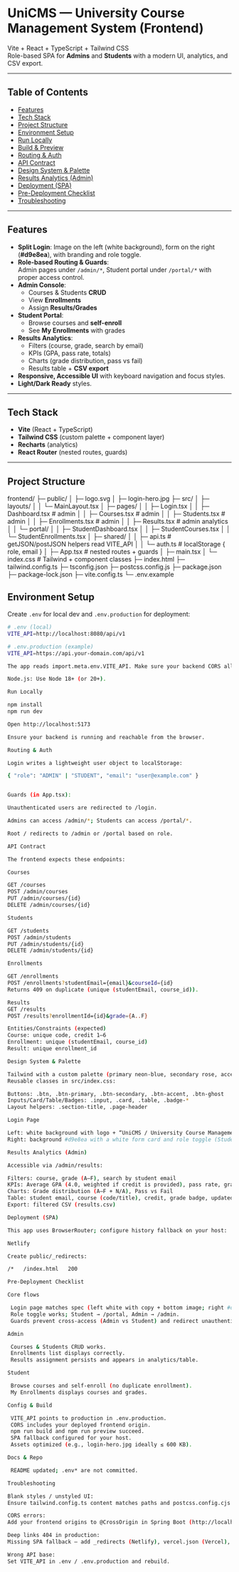 # UniCMS — University Course Management System (Frontend)

Vite + React + TypeScript + Tailwind CSS  
Role-based SPA for **Admins** and **Students** with a modern UI, analytics, and CSV export.

---

## Table of Contents
- [Features](#features)
- [Tech Stack](#tech-stack)
- [Project Structure](#project-structure)
- [Environment Setup](#environment-setup)
- [Run Locally](#run-locally)
- [Build & Preview](#build--preview)
- [Routing & Auth](#routing--auth)
- [API Contract](#api-contract)
- [Design System & Palette](#design-system--palette)
- [Results Analytics (Admin)](#results-analytics-admin)
- [Deployment (SPA)](#deployment-spa)
- [Pre-Deployment Checklist](#pre-deployment-checklist)
- [Troubleshooting](#troubleshooting)


---

## Features

- **Split Login**: Image on the left (white background), form on the right (**#d9e8ea**), with branding and role toggle.
- **Role-based Routing & Guards**:  
  Admin pages under `/admin/*`, Student portal under `/portal/*` with proper access control.
- **Admin Console**:
  - Courses & Students **CRUD**
  - View **Enrollments**
  - Assign **Results/Grades**
- **Student Portal**:
  - Browse courses and **self-enroll**
  - See **My Enrollments** with grades
- **Results Analytics**:
  - Filters (course, grade, search by email)
  - KPIs (GPA, pass rate, totals)
  - Charts (grade distribution, pass vs fail)
  - Results table + **CSV export**
- **Responsive, Accessible UI** with keyboard navigation and focus styles.
- **Light/Dark Ready** styles.

---

## Tech Stack

- **Vite** (React + TypeScript)
- **Tailwind CSS** (custom palette + component layer)
- **Recharts** (analytics)
- **React Router** (nested routes, guards)

---

## Project Structure

frontend/
├─ public/
│ ├─ logo.svg
│ ├─ login-hero.jpg
├─ src/
│ ├─ layouts/
│ │ └─ MainLayout.tsx
│ ├─ pages/
│ │ ├─ Login.tsx
│ │ ├─ Dashboard.tsx # admin
│ │ ├─ Courses.tsx # admin
│ │ ├─ Students.tsx # admin
│ │ ├─ Enrollments.tsx # admin
│ │ ├─ Results.tsx # admin analytics
│ │ └─ portal/
│ │ ├─ StudentDashboard.tsx
│ │ ├─ StudentCourses.tsx
│ │ └─ StudentEnrollments.tsx
│ ├─ shared/
│ │ ├─ api.ts # getJSON/postJSON helpers read VITE_API
│ │ └─ auth.ts # localStorage { role, email }
│ ├─ App.tsx # nested routes + guards
│ ├─ main.tsx
│ └─ index.css # Tailwind + component classes
├─ index.html
├─ tailwind.config.ts
├─ tsconfig.json
├─ postcss.config.js
├─ package.json
├─ package-lock.json
├─ vite.config.ts
└─ .env.example

## Environment Setup

Create `.env` for local dev and `.env.production` for deployment:

```bash
# .env (local)
VITE_API=http://localhost:8080/api/v1

# .env.production (example)
VITE_API=https://api.your-domain.com/api/v1

The app reads import.meta.env.VITE_API. Make sure your backend CORS allows your frontend origins (localhost and your prod URL).

Node.js: Use Node 18+ (or 20+).

Run Locally

npm install
npm run dev

Open http://localhost:5173

Ensure your backend is running and reachable from the browser.

Routing & Auth

Login writes a lightweight user object to localStorage:

{ "role": "ADMIN" | "STUDENT", "email": "user@example.com" }


Guards (in App.tsx):

Unauthenticated users are redirected to /login.

Admins can access /admin/*; Students can access /portal/*.

Root / redirects to /admin or /portal based on role.

API Contract

The frontend expects these endpoints:

Courses

GET /courses
POST /admin/courses
PUT /admin/courses/{id}
DELETE /admin/courses/{id}

Students

GET /students
POST /admin/students
PUT /admin/students/{id}
DELETE /admin/students/{id}

Enrollments

GET /enrollments
POST /enrollments?studentEmail={email}&courseId={id}
Returns 409 on duplicate (unique (studentEmail, course_id)).

Results
GET /results
POST /results?enrollmentId={id}&grade={A..F}

Entities/Constraints (expected)
Course: unique code, credit 1–6
Enrollment: unique (studentEmail, course_id)
Result: unique enrollment_id

Design System & Palette

Tailwind with a custom palette (primary neon-blue, secondary rose, accent vivid-sky).
Reusable classes in src/index.css:

Buttons: .btn, .btn-primary, .btn-secondary, .btn-accent, .btn-ghost
Inputs/Card/Table/Badges: .input, .card, .table, .badge-*
Layout helpers: .section-title, .page-header

Login Page

Left: white background with logo + “UniCMS / University Course Management / Welcome back!” (palette tinted), illustration placed near the bottom.
Right: background #d9e8ea with a white form card and role toggle (Student → primary, Admin → secondary).

Results Analytics (Admin)

Accessible via /admin/results:

Filters: course, grade (A–F), search by student email
KPIs: Average GPA (4.0, weighted if credit is provided), pass rate, graded count, courses covered
Charts: Grade distribution (A–F + N/A), Pass vs Fail
Table: student email, course (code/title), credit, grade badge, updated time, result id
Export: filtered CSV (results.csv)

Deployment (SPA)

This app uses BrowserRouter; configure history fallback on your host:

Netlify

Create public/_redirects:

/*   /index.html   200

Pre-Deployment Checklist

Core flows

 Login page matches spec (left white with copy + bottom image; right #d9e8ea with white card).
 Role toggle works; Student → /portal, Admin → /admin.
 Guards prevent cross-access (Admin vs Student) and redirect unauthenticated users to /login.

Admin

 Courses & Students CRUD works.
 Enrollments list displays correctly.
 Results assignment persists and appears in analytics/table.

Student

 Browse courses and self-enroll (no duplicate enrollment).
 My Enrollments displays courses and grades.

Config & Build

 VITE_API points to production in .env.production.
 CORS includes your deployed frontend origin.
 npm run build and npm run preview succeed.
 SPA fallback configured for your host.
 Assets optimized (e.g., login-hero.jpg ideally ≤ 600 KB).

Docs & Repo

 README updated; .env* are not committed.

Troubleshooting

Blank styles / unstyled UI:
Ensure tailwind.config.ts content matches paths and postcss.config.cjs uses CommonJS (module.exports = { plugins: { '@tailwindcss/postcss': {}, autoprefixer: {} } }).

CORS errors:
Add your frontend origins to @CrossOrigin in Spring Boot (http://localhost:5173 and your production URL).

Deep links 404 in production:
Missing SPA fallback — add _redirects (Netlify), vercel.json (Vercel), or 404.html (GitHub Pages).

Wrong API base:
Set VITE_API in .env / .env.production and rebuild.
